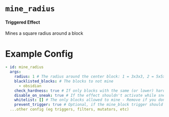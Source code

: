 # `mine_radius`
#### Triggered Effect

Mines a square radius around a block

# Example Config
```yaml
- id: mine_radius
  args:
    radius: 1 # The radius around the center block: 1 = 3x3x3, 2 = 5x5x5, etc
    blacklisted_blocks: # The blocks to not mine
      - obsidian
    check_hardness: true # If only blocks with the same (or lower) hardness than the mined block can be broken
    disable_on_sneak: true # If the effect shouldn't activate while sneaking
    whitelist: [] # The only blocks allowed to mine - Remove if you don't want this
    prevent_trigger: true # Optional, if the mine_block trigger should not be called from this
  ...other config (eg triggers, filters, mutators, etc)
```
